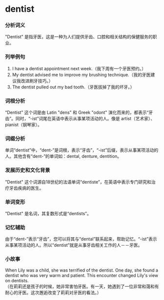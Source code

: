 # dentist

### 分析词义

  

"Dentist" 是指牙医，这是一种为人们提供牙齿、口腔和相关结构的保健服务的职业。

  

### 列举例句

  

1.  I have a dentist appointment next week.（我下周有一个牙医预约。）
2.  My dentist advised me to improve my brushing technique.（我的牙医建议我改进刷牙技巧。）
3.  The dentist pulled out my bad tooth.（牙医拔掉了我的坏牙。）

  

### 词根分析

  

“Dentist” 这个词是由 Latin "dens" 和 Greek "odont" 演化而来的，都表示“牙齿”。同时，“-ist”词尾在英语中表示从事某项活动的人。像是 artist（艺术家）、pianist（钢琴家）。

  

### 词缀分析

  

单词“dentist”中，“dent-”是词根，表示“牙齿”，“-ist”后缀，表示从事某项活动的人。其他含有“dent-”的单词如：dental, denture, dentition。

  

### 发展历史和文化背景

  

"Dentist" 这个词源自18世纪的法语单词“dentiste”，在英语中表示专门研究和治疗牙齿疾病的医生。

  

### 单词变形

  

"Dentist" 是名词，其复数形式是“dentists”。

  

### 记忆辅助

  

由于“dent-”表示“牙齿”，您可以将其与“dental”联系起来，帮助记忆。“-ist”表示从事某项活动的人。所以“dentist”就是从事牙齿相关工作的人－－牙医。

  

### 小故事

  

When Lily was a child, she was terrified of the dentist. One day, she found a dentist who was very warm and patient. This encounter changed Lily's view on dentists.  
（在莉莉还是孩子的时候，她非常害怕牙医。有一天，她遇到了一位非常和蔼和有耐心的牙医。这次邂逅改变了莉莉对牙医的看法。）

